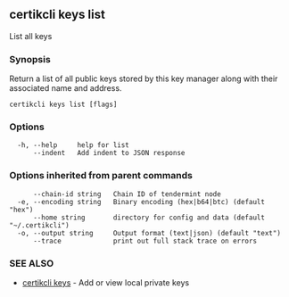 ## certikcli keys list

List all keys

### Synopsis

Return a list of all public keys stored by this key manager
along with their associated name and address.

```
certikcli keys list [flags]
```

### Options

```
  -h, --help     help for list
      --indent   Add indent to JSON response
```

### Options inherited from parent commands

```
      --chain-id string   Chain ID of tendermint node
  -e, --encoding string   Binary encoding (hex|b64|btc) (default "hex")
      --home string       directory for config and data (default "~/.certikcli")
  -o, --output string     Output format (text|json) (default "text")
      --trace             print out full stack trace on errors
```

### SEE ALSO

* [certikcli keys](certikcli_keys.md)	 - Add or view local private keys

